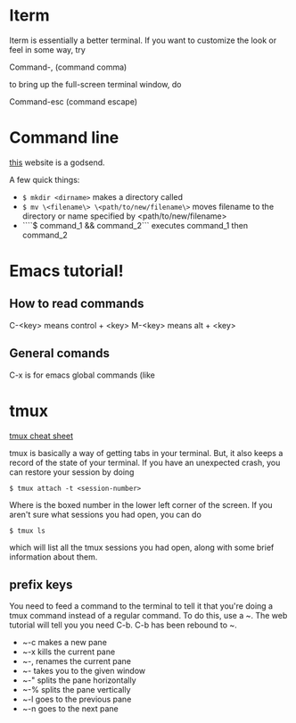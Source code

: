 # Iterm
Iterm is essentially a better terminal.  If you want to customize the
look or feel in some way, try

Command-, (command comma)

to bring up the full-screen terminal window, do

Command-esc (command escape)

# Command line
[this](https://explainshell.com/) website is a godsend.

A few quick things:

+ ```$ mkdir <dirname>``` makes a directory called <dirname>
+ ```$ mv \<filename\> \<path/to/new/filename\>``` moves filename to the
directory or name specified by \<path/to/new/filename\>
+ ````$ command_1 && command_2``` executes command_1 then command_2

# Emacs tutorial!

## How to read commands

C-\<key\> means control + \<key\>
M-\<key\> means alt + \<key\>

## General comands

C-x is for emacs global commands (like

# tmux
[tmux cheat sheet](https://gist.github.com/MohamedAlaa/2961058)

tmux is basically a way of getting tabs in your terminal.  But, it
also keeps a record of the state of your terminal.  If you have an
unexpected crash, you can restore your session by doing

```$ tmux attach -t <session-number>```

Where <session-number> is the boxed number in the lower left corner of
the screen.  If you aren't sure what sessions you had open, you can do

```$ tmux ls ```

which will list all the tmux sessions you had open, along with some
brief information about them.

## prefix keys

You need to feed a command to the terminal to tell it that you're
doing a tmux command instead of a regular command.  To do this, use a
~.  The web tutorial will tell you you need C-b.  C-b has been rebound
to ~.

+ ~-c makes a new pane
+ ~-x kills the current pane
+ ~-, renames the current pane
+ ~-<number> takes you to the given window
+ ~-" splits the pane horizontally
+ ~-% splits the pane vertically
+ ~-l goes to the previous pane
+ ~-n goes to the next pane
